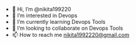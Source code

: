 - 👋 Hi, I’m @nikita199220
- 👀 I’m interested in Devops 
- 🌱 I’m currently learning Devops Tools
- 💞️ I’m looking to collaborate on Devops Tools 
- 📫 How to reach me nikita1992220@gmail.com

<!---
nikita199220/nikita199220 is a ✨ special ✨ repository because its `README.md` (this file) appears on your GitHub profile.
You can click the Preview link to take a look at your changes.
--->
